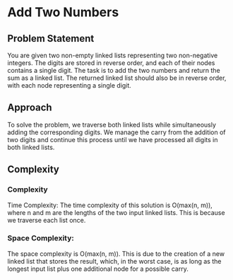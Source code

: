 # Add Two Numbers

## Problem Statement

You are given two non-empty linked lists representing two non-negative integers. The digits are stored in reverse order, and each of their nodes contains a single digit. The task is to add the two numbers and return the sum as a linked list. The returned linked list should also be in reverse order, with each node representing a single digit.

## Approach

To solve the problem, we traverse both linked lists while simultaneously adding the corresponding digits. We manage the carry from the addition of two digits and continue this process until we have processed all digits in both linked lists.

## Complexity

### Complexity
Time Complexity:
The time complexity of this solution is O(max(n, m)), where n and m are the lengths of the two input linked lists. This is because we traverse each list once.


### Space Complexity:
The space complexity is O(max(n, m)). This is due to the creation of a new linked list that stores the result, which, in the worst case, is as long as the longest input list plus one additional node for a possible carry.